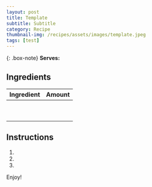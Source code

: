 ```yaml
---
layout: post
title: Template
subtitle: Subtitle
category: Recipe
thumbnail-img: /recipes/assets/images/template.jpeg
tags: [test]
---
```


{: .box-note}
**Serves:** 

## Ingredients

| Ingredient | Amount|
| :------ |:--- |
|  |  |
|  |  |
|  |  |
|  |  |
|  |  |
|  |  |
|  |  |
|  |  |
|  |  |


## Instructions

1. 

2. 

3. 

Enjoy!